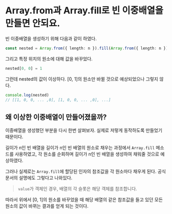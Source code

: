 # Array.from과 Array.fill로 빈 이중배열을 만들면 안되요.

빈 이중배열을 생성하기 위해 다음과 같이 하였다.

```ts
const nested = Array.from({ length: n }).fill(Array.from({ length: n }))
```

그리고 특정 위치의 원소에 대해 값을 바꾸었다.

```ts
nested[0, 0] = 1
```

그런데 nested의 값이 이상하다. [0, 1]의 원소만 바뀔 것으로 예상되었으나 그렇지 않다.

```ts
console.log(nested)
// [[1, 0, 0, ... ,0], [1, 0, 0, ... ,0], ...]
```

## 왜 이상한 이중배열이 만들어졌을까?
이중배열을 생성했던 부분을 다시 한번 살펴보자. 실제로 저렇게 동작하도록 만들었기 때문이다.

길이가 n인 빈 배열을 길이가 n인 빈 배열의 원소로 채우는 과정에서 `Array.fill` 메소드를 사용하였고, 각 원소를 순회하며 길이가 n인 빈 배열을 생성하여 채워줄 것으로 예상하였다.

그러나 실제로는 `Array.fill`에 할당된 인자의 참조값을 각 원소마다 채우게 된다. 공식문서의 설명에도 그렇다고 나와있다.

> `value`가 객체인 경우, 배열의 각 슬롯은 해당 객체를 참조합니다.

따라서 위에서 [0, 1]의 원소를 바꾸었을 때 해당 배열의 같은 참조값을 들고 있던 모든 원소의 값이 바뀌는 결과를 얻게 되는 것이다.